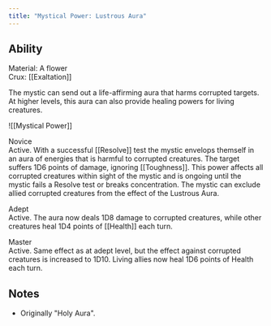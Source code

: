 ```yaml
---
title: "Mystical Power: Lustrous Aura"
---
```

## Ability
Material: A flower<br>Crux: [[Exaltation]]

The mystic can send out a life-affirming aura that harms corrupted targets. At higher levels, this aura can also provide healing powers for living creatures.

![[Mystical Power]]

Novice<br>Active. With a successful [[Resolve]] test the mystic envelops themself in an aura of energies that is harmful to corrupted creatures. The target suffers 1D6 points of damage, ignoring [[Toughness]]. This power affects all corrupted creatures within sight of the mystic and is ongoing until the mystic fails a Resolve test or breaks concentration. The mystic can exclude allied corrupted creatures from the effect of the Lustrous Aura.

Adept<br>Active. The aura now deals 1D8 damage to corrupted creatures, while other creatures heal 1D4 points of [[Health]] each turn.

Master<br>Active. Same effect as at adept level, but the effect against corrupted creatures is increased to 1D10. Living allies now heal 1D6 points of Health each turn.
## Notes
* Originally "Holy Aura".